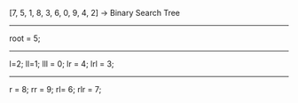 [7, 5, 1, 8, 3, 6, 0, 9, 4, 2] -> Binary Search Tree

---        

root = 5; 

---

l=2; ll=1; lll = 0; lr = 4; lrl = 3;

---

r = 8; rr = 9; rl= 6; rlr = 7;
